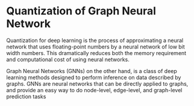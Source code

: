# Quantization of Graph Neural Network
Quantization for deep learning is the process of approximating a neural network that uses floating-point numbers by a neural network of low bit width numbers. This dramatically reduces both the memory requirement and computational cost of using neural networks.

Graph Neural Networks (GNNs) on the other hand, is a class of deep learning methods designed to perform inference on data described by graphs. GNNs are neural networks that can be directly applied to graphs, and provide an easy way to do node-level, edge-level, and graph-level prediction tasks
